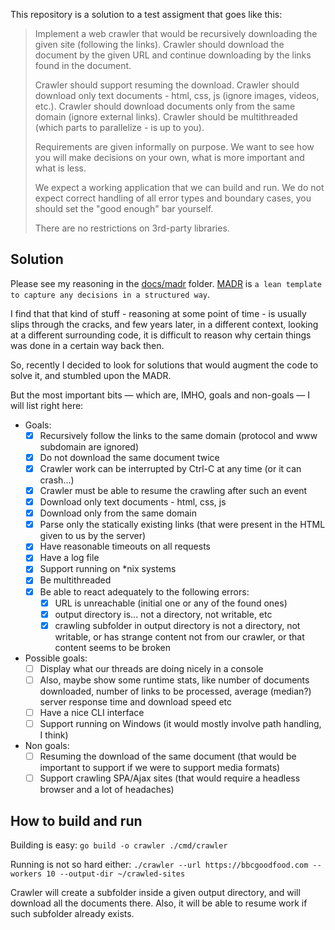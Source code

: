 This repository is a solution to a test assigment that goes like this:

> Implement a web crawler that would be recursively downloading the given site (following the links).
> Crawler should download the document by the given URL and continue downloading by the links found in the document.
>
> Crawler should support resuming the download.
> Crawler should download only text documents - html, css, js (ignore images, videos, etc.).
> Crawler should download documents only from the same domain (ignore external links).
> Crawler should be multithreaded (which parts to parallelize - is up to you).
>
> Requirements are given informally on purpose.
> We want to see how you will make decisions on your own, what is more important and what is less.
>
> We expect a working application that we can build and run.
> We do not expect correct handling of all error types and boundary cases, you should set the "good enough" bar yourself.
>
> There are no restrictions on 3rd-party libraries.

## Solution

Please see my reasoning in the [docs/madr](docs/madr) folder.
[MADR](https://adr.github.io/madr/) is `a lean template to capture any decisions in a structured way`.

I find that that kind of stuff - reasoning at some point of time - is usually slips through the cracks, and few years later, in a different context, looking at a different surrounding code, it is difficult to reason why certain things was done in a certain way back then.

So, recently I decided to look for solutions that would augment the code to solve it, and stumbled upon the MADR.

But the most important bits — which are, IMHO, goals and non-goals — I will list right here:
- Goals:
  - [x] Recursively follow the links to the same domain (protocol and www subdomain are ignored)
  - [x] Do not download the same document twice
  - [x] Crawler work can be interrupted by Ctrl-C at any time (or it can crash...)
  - [x] Crawler must be able to resume the crawling after such an event
  - [x] Download only text documents - html, css, js
  - [x] Download only from the same domain
  - [x] Parse only the statically existing links (that were present in the HTML given to us by the server)
  - [x] Have reasonable timeouts on all requests
  - [x] Have a log file
  - [x] Support running on *nix systems
  - [x] Be multithreaded
  - [x] Be able to react adequately to the following errors:
    - [x] URL is unreachable (initial one or any of the found ones)
    - [x] output directory is... not a directory, not writable, etc
    - [x] crawling subfolder in output directory is not a directory, not writable, or has strange content not from our crawler, or that content seems to be broken
- Possible goals:
  - [ ] Display what our threads are doing nicely in a console
  - [ ] Also, maybe show some runtime stats, like number of documents downloaded, number of links to be processed, average (median?) server response time and download speed etc
  - [ ] Have a nice CLI interface
  - [ ] Support running on Windows (it would mostly involve path handling, I think)
- Non goals:
  - [ ] Resuming the download of the same document (that would be important to support if we were to support media formats)
  - [ ] Support crawling SPA/Ajax sites (that would require a headless browser and a lot of headaches)

## How to build and run

Building is easy:
`go build -o crawler ./cmd/crawler`

Running is not so hard either:
`./crawler --url https://bbcgoodfood.com --workers 10 --output-dir ~/crawled-sites`

Crawler will create a subfolder inside a given output directory, and will download all the documents there. Also, it will be able to resume work if such subfolder already exists.
